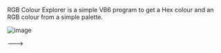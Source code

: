 RGB Colour Explorer is a simple VB6 program to get a Hex colour and an RGB colour from a simple palette.

![image](https://user-images.githubusercontent.com/91184178/134313055-ccd509dd-61e1-4abc-9d27-1f0573ea3d1e.png)

--->
